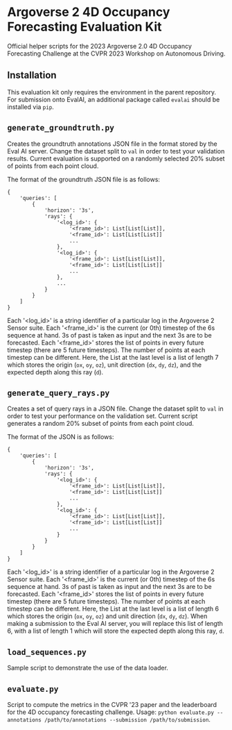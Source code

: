 # Argoverse 2 4D Occupancy Forecasting Evaluation Kit

Official helper scripts for the 2023 Argoverse 2.0 4D Occupancy Forecasting Challenge
at the CVPR 2023 Workshop on Autonomous Driving.

## Installation

This evaluation kit only requires the environment in the parent repository. For submission onto EvalAI,
an additional package called `evalai` should be installed via `pip`.

## ```generate_groundtruth.py```

Creates the groundtruth annotations JSON file in the format stored
by the Eval AI server. Change the dataset split to `val` in order to test your validation
results. Current evaluation is supported on a randomly selected 20% subset of points from
each point cloud.

The format of the groundtruth JSON file is as follows:
```
{
    'queries': [
        {
            'horizon': '3s',
            'rays': {
                '<log_id>': {
                    '<frame_id>': List[List[List]],
                    '<frame_id>': List[List[List]]
                    ...
                },
                '<log_id>': {
                    '<frame_id>': List[List[List]],
                    '<frame_id>': List[List[List]]
                    ...
                },
                ...
            }
        }
    ]
}
```

Each '<log_id>' is a string identifier of a particular log in the Argoverse 2 Sensor suite.
Each '<frame_id>' is the current (or 0th) timestep of the 6s sequence at hand. 
3s of past is taken as input and the next 3s are to be forecasted.
Each '<frame_id>' stores the list of points in every future timestep (there are 5 future timesteps).
The number of points at each timestep can be different. Here, the List at the last level is a list of 
length 7 which stores the origin (`ox`, `oy`, `oz`), unit direction
(`dx`, `dy`, `dz`), and the expected depth along this ray (`d`).


## ```generate_query_rays.py```

Creates a set of query rays in a JSON file. Change the dataset split to `val` in order to test your
performance on the validation set. Current script generates a random 20% subset of points from each
point cloud.

The format of the JSON is as follows:
```
{
    'queries': [
        {
            'horizon': '3s',
            'rays': {
                '<log_id>': {
                    '<frame_id>': List[List[List]],
                    '<frame_id>': List[List[List]]
                    ...
                },
                '<log_id>': {
                    '<frame_id>': List[List[List]],
                    '<frame_id>': List[List[List]]
                    ...
                }
            }
        }
    ]
}
```

Each '<log_id>' is a string identifier of a particular log in the Argoverse 2 Sensor suite.
Each '<frame_id>' is the current (or 0th) timestep of the 6s sequence at hand. 
3s of past is taken as input and the next 3s are to be forecasted.
Each '<frame_id>' stores the list of points in every future timestep (there are 5 future timesteps).
The number of points at each timestep can be different. 
Here, the List at the last level is a list of length 6 which stores the origin (`ox`, `oy`, `oz`) and unit direction
(`dx`, `dy`, `dz`). When making a submission to the Eval AI server, you will replace this list of length 6, with a list
of length 1 which will store the expected depth along this ray, `d`.

## ```load_sequences.py```

Sample script to demonstrate the use of the data loader.


## ```evaluate.py```

Script to compute the metrics in the CVPR '23 paper and the leaderboard for the 4D occupancy forecasting
challenge. Usage: ```python evaluate.py --annotations /path/to/annotations --submission /path/to/submission```.




